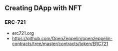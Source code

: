 ## Creating DApp with NFT

### ERC-721
 - erc721.org
 - https://github.com/OpenZeppelin/openzeppelin-contracts/tree/master/contracts/token/ERC721
